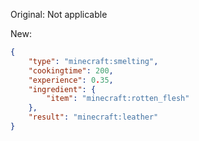 Original: Not applicable

New:

```json
{
    "type": "minecraft:smelting",
    "cookingtime": 200,
    "experience": 0.35,
    "ingredient": {
        "item": "minecraft:rotten_flesh"
    },
    "result": "minecraft:leather"
}
```
